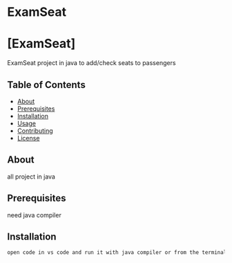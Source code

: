 # ExamSeat
# [ExamSeat]

ExamSeat project in java to add/check seats to passengers 

## Table of Contents

- [About](#about)
- [Prerequisites](#prerequisites)
- [Installation](#installation)
- [Usage](#usage)
- [Contributing](#contributing)
- [License](#license)

## About

all project in java

## Prerequisites

need java compiler 

## Installation



```bash
open code in vs code and run it with java compiler or from the terminal .

